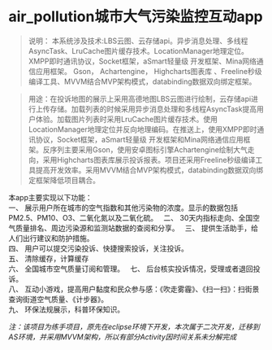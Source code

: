 # air_pollution城市大气污染监控互动app

>说明： 本系统涉及技术:LBS云图、云存储api。异步消息处理、多线程AsyncTask、LruCache图片缓存技术。LocationManager地理定位。XMPP即时通讯协议，Socket框架，aSmart轻量级 开发框架、Mina网络通信应用框架。 Gson， Achartengine，  Highcharts图表库 、Freeline秒级编译工具、MVVM结合MVP架构模式，databinding数据双向绑定框架。  

>用途：在投诉地图的展示上采用高德地图LBS云图进行绘制，云存储api进行上传存储。加载列表的时候采用异步消息处理和多线程AsyncTask提高用户体验。加载图片列表时采用LruCache图片缓存技术。使用LocationManager地理定位并反向地理编码。在推送上，使用XMPP即时通讯协议，Socket框架，aSmart轻量级 开发框架和Mina网络通信应用框架。反序列主要采用Gson，使用安卓图标引擎Achartengine绘制大气走向，采用Highcharts图表库展示投诉报表。项目还采用Freeline秒级编译工具提高开发效率。采用MVVM结合MVP架构模式，databinding数据双向绑定框架降低项目耦合。
  
  
本app主要实现以下功能：   
一、	展示用户所在城市的空气指数和其他污染物的浓度。显示的数据包括PM2.5、PM10、O3、二氧化氮以及二氧化硫。  
二、	30天内指标走向、全国空气质量排名、周边污染源和监测站数据的查阅和分享。  
三、	提供生活助手，给人们出行建议和防护措施。  
四、	用户可以提交污染投诉、快捷搜索投诉，关注投诉。   
五、	清除缓存，计算缓存  
六、	全国城市空气质量订阅和管理。  
七、	后台核实投诉情况，受理或者退回投诉。  
八、	互动小游戏，提高用户黏度和民众参与感：《吹走雾霾》、《扫一扫》：扫街景查询街道空气质量、《计步器》。  
九、	环保法规展示，科普环保知识。   

*注：该项目为练手项目，原先在eclipse环境下开发，本次属于二次开发，迁移到AS环境，并采用MVVM架构，所以有部分Activity因时间关系未分解完成*
